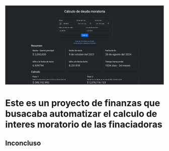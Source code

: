 ![Imagen del sistema](readme/image.png)

# Este es un proyecto de finanzas que busacaba automatizar el calculo de interes moratorio de las finaciadoras

## Inconcluso